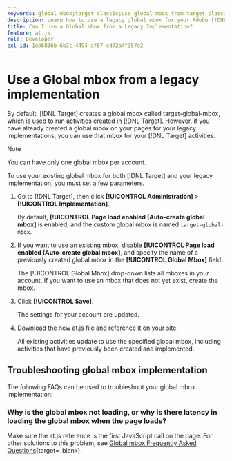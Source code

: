 ```yaml
---
keywords: global mbox;target classic;use global mbox from target classic
description: Learn how to use a legacy global mbox for your Adobe [!DNL Target] activities if you have already created a global mbox on your pages for your legacy implementations.
title: Can I Use a Global mbox from a Legacy Implementation?
feature: at.js
role: Developer
exl-id: 1eb6836b-6b3c-4494-af67-cd72a4f357e2
---
```

# Use a Global mbox from a legacy implementation

By default, [!DNL Target] creates a global mbox called target-global-mbox, which is used to run activities created in [!DNL Target]. However, if you have already created a global mbox on your pages for your legacy implementations, you can use that mbox for your [!DNL Target] activities.

>[!NOTE]
>
>You can have only one global mbox per account.

To use your existing global mbox for both [!DNL Target] and your legacy implementation, you must set a few parameters. 

1. Go to [!DNL Target], then click **[!UICONTROL Administration]** > **[!UICONTROL Implementation]**.

   By default, **[!UICONTROL Page load enabled (Auto-create global mbox]** is enabled, and the custom global mbox is named `target-global-mbox`.

1. If you want to use an existing mbox, disable **[!UICONTROL Page load enabled (Auto-create global mbox]**, and specify the name of a previously created global mbox in the **[!UICONTROL Global Mbox]** field.

   The [!UICONTROL Global Mbox] drop-down lists all mboxes in your account. If you want to use an mbox that does not yet exist, create the mbox.

1. Click **[!UICONTROL Save]**.

   The settings for your account are updated.

1. Download the new at.js file and reference it on your site.

   All existing activities update to use the specified global mbox, including activities that have previously been created and implemented.

## Troubleshooting global mbox implementation

The following FAQs can be used to troubleshoot your global mbox implementation:

### Why is the global mbox not loading, or why is there latency in loading the global mbox when the page loads?

Make sure the at.js reference is the first JavaScript call on the page. For other solutions to this problem, see [Global mbox Frequently Asked Questions](https://developer.adobe.com/target/implement/client-side/atjs/global-mbox/global-mbox-faq/){target=_blank}.
